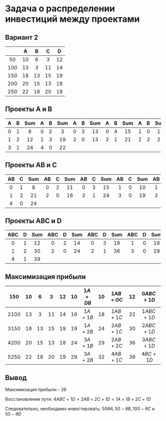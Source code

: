 # Задача о распределении инвестиций между проектами

## Вариант 2

|  | A | B | C | D |
| :--: | :--: | :--: | :--: | :--: |
| 50 | 10 | 6 | 3 | 12 |
| 100 | 13 | 3 | 11 | 14 |
| 150 | 18 | 13 | 15 | 19 |
| 200 | 20 | 15 | 13 | 18 |
| 250 | 22 | 18 | 20 | 19 |

## Проекты A и B

| A | B | Sum | A | B | Sum | A | B | Sum | A | B | Sum | A | B | Sum | A | B | Sum |
| :--: | :--: | :--: | :--: | :--: | :--: | :--: | :--: | :--: | :--: | :--: | :--: | :--: | :--: | :--: | :--: | :--: | :--: |
| 0 | 1 | 6 | 0 | 2 | 3 | 0 | 3 | 13 | 0 | 4 | 15 | 1 | 0 | 10 | 1 | 1 | 16 |
| 1 | 2 | 12 | 1 | 3 | 19 | 2 | 0 | 13 | 2 | 1 | 21 | 2 | 2 | 22 | 3 | 0 | 18 |
| 3 | 1 | 24 | 4 | 0 | 22 |  |  |  |  |  |  |  |  |  |  |  |  |

## Проекты AB и C

| AB | C | Sum | AB | C | Sum | AB | C | Sum | AB | C | Sum | AB | C | Sum |
| :--: | :--: | :--: | :--: | :--: | :--: | :--: | :--: | :--: | :--: | :--: | :--: | :--: | :--: | :--: |
| 0 | 1 | 8 | 0 | 2 | 11 | 0 | 3 | 15 | 1 | 0 | 10 | 1 | 1 | 18 |
| 1 | 2 | 21 | 2 | 0 | 16 | 2 | 1 | 24 | 3 | 0 | 19 | 3 | 1 | 29 |
| 4 | 0 | 24 |  |  |  |  |  |  |  |  |  |  |  |  |

## Проекты ABC и D

| ABC | D | Sum | ABC | D | Sum | ABC | D | Sum | ABC | D | Sum | ABC | D | Sum |
| :--: | :--: | :--: | :--: | :--: | :--: | :--: | :--: | :--: | :--: | :--: | :--: | :--: | :--: | :--: |
| 0 | 1 | 12 | 0 | 2 | 14 | 0 | 3 | 19 | 1 | 0 | 18 | 1 | 1 | 22 |
| 1 | 2 | 30 | 2 | 0 | 24 | 2 | 1 | 36 | 3 | 0 | 29 | 4 | 0 | 31 |
| 4 | 1 | 39 |  |  |  |  |  |  |  |  |  |  |  |  |

## Максимизация прибыли

| 150 | 10 | 6 | 3 | 12 | 10 | $1 A+D B$ | 10 | $1 A B+O C$ | 12 | $0 A B C+1 D$ |
| :--: | :--: | :--: | :--: | :--: | :--: | :--: | :--: | :--: | :--: | :--: |
| 2100 | 13 | 3 | 11 | 14 | 16 | $1 A+1 B$ | 18 | $1 A B+1 C$ | 22 | $1 A B C+1 D$ |
| 3150 | 18 | 13 | 15 | 19 | 19 | $1 A+2 B$ | 24 | $2 A B+1 C$ | 30 | $2 A B C+1 D$ |
| 4200 | 20 | 15 | 13 | 18 | 24 | $3 A+1 B$ | 29 | $2 A B+2 C$ | 36 | $3 A B C+1 D$ |
| 5250 | 22 | 18 | 20 | 19 | 29 | $3 A+2 B$ | 32 | $4 A B+1 C$ | 39 | $4 B C+1 D$ |

## Вывод

Максимизация прибыли - 39

Восстановление пути: $4 A B C+1 D=2 A B+2 C+1 D=1 A+1 B+2 C+1 D$

Следовательно, необходимо инвестировать: $50 \theta A, 50-\theta B, 100-\theta C$ и $50-\theta D$
